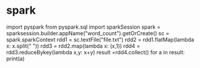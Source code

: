 # spark
import pyspark
from pyspark.sql import sparkSession
spark = sparksession.builder.appName("word_count").getOrCreate()
sc = spark.sparkContext
rdd1 = sc.textFile("file.txt")
rdd2 = rdd1.flatMap(lambda x: x.split(" "))
rdd3 = rdd2.map(lambda x: (x,1))
rdd4 = rdd3.reduceBykey(lambda x,y: x+y)
result =rdd4.collect()
for a in result:
print(a)


